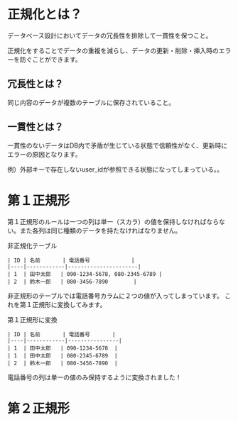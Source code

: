 # 正規化とは？

データベース設計においてデータの冗長性を排除して一貫性を保つこと。

正規化をすることでデータの重複を減らし、データの更新・削除・挿入時のエラーを防ぐことができます。

## 冗長性とは？

同じ内容のデータが複数のテーブルに保存されていること。

## 一貫性とは？

一貫性のないデータはDB内で矛盾が生じている状態で信頼性がなく、更新時にエラーの原因となります。

例）外部キーで存在しないuser_idが参照できる状態になってしまっている。。

# 第１正規形

第１正規形のルールは一つの列は単一（スカラ）の値を保持しなければならない。また各列は同じ種類のデータを持たなければなりません。

非正規化テーブル
```
| ID | 名前       | 電話番号             |
|----|------------|----------------------|
| 1  | 田中太郎   | 090-1234-5678, 080-2345-6789 |
| 2  | 鈴木一郎   | 080-3456-7890        |
```
非正規形のテーブルでは電話番号カラムに２つの値が入ってしまっています。
これを第１正規形に変換してみます。

第１正規形に変換
```
| ID | 名前       | 電話番号       |
|----|------------|----------------|
| 1  | 田中太郎   | 090-1234-5678  |
| 1  | 田中太郎   | 080-2345-6789  |
| 2  | 鈴木一郎   | 080-3456-7890  |
```

電話番号の列は単一の値のみ保持するように変換されました！

# 第２正規形

